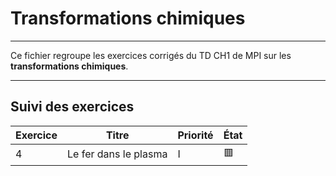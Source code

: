 # Transformations chimiques

---

Ce fichier regroupe les exercices corrigés du TD CH1 de MPI sur les **transformations chimiques**.

---

## Suivi des exercices

| Exercice | Titre                                                          | Priorité | État |
|----------|----------------------------------------------------------------|----------|------|
| 4        | Le fer dans le plasma                                          | I        | 🟥   |